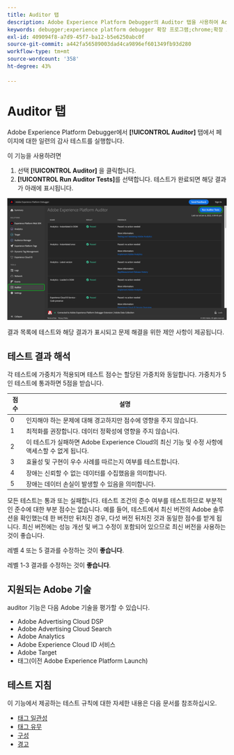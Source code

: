 ```yaml
---
title: Auditor 탭
description: Adobe Experience Platform Debugger의 Auditor 탭을 사용하여 Adobe Experience Cloud 구현을 테스트하는 방법을 알아봅니다.
keywords: debugger;experience platform debugger 확장 프로그램;chrome;확장 프로그램;auditor;dtm;target
exl-id: 409094f8-a7d9-45f7-ba12-b5e6250abc0f
source-git-commit: a442fa56589003dad4ca9896ef601349fb93d280
workflow-type: tm+mt
source-wordcount: '358'
ht-degree: 43%

---
```


# Auditor 탭

Adobe Experience Platform Debugger에서 **[!UICONTROL Auditor]** 탭에서 페이지에 대한 일련의 감사 테스트를 실행합니다.

이 기능을 사용하려면

1. 선택 **[!UICONTROL Auditor]** 을 클릭합니다.
1. **[!UICONTROL Run Auditor Tests]**&#x200B;를 선택합니다. 테스트가 완료되면 해당 결과가 아래에 표시됩니다.

![Auditor 탭의 테스트 결과 스크린샷](../assets/auditor-results.png)

결과 목록에 테스트와 해당 결과가 표시되고 문제 해결을 위한 제안 사항이 제공됩니다.

## 테스트 결과 해석

각 테스트에 가중치가 적용되며 테스트 점수는 할당된 가중치와 동일합니다. 가중치가 5인 테스트에 통과하면 5점을 받습니다.

| 점수 | 설명 |
| --- | --- |
| 0 | 인지해야 하는 문제에 대해 경고하지만 점수에 영향을 주지 않습니다. |
| 1 | 최적화를 권장합니다. 데이터 정확성에 영향을 주지 않습니다. |
| 2 | 이 테스트가 실패하면 Adobe Experience Cloud의 최신 기능 및 수정 사항에 액세스할 수 없게 됩니다. |
| 3 | 효율성 및 구현이 우수 사례를 따르는지 여부를 테스트합니다. |
| 4 | 장애는 신뢰할 수 없는 데이터를 수집했음을 의미합니다. |
| 5 | 장애는 데이터 손실이 발생할 수 있음을 의미합니다. |

모든 테스트는 통과 또는 실패합니다. 테스트 조건의 준수 여부를 테스트하므로 부분적인 준수에 대한 부분 점수는 없습니다. 예를 들어, 테스트에서 최신 버전의 Adobe 솔루션을 확인했는데 한 버전만 뒤처진 경우, 다섯 버전 뒤처진 것과 동일한 점수를 받게 됩니다. 최신 버전에는 성능 개선 및 버그 수정이 포함되어 있으므로 최신 버전을 사용하는 것이 좋습니다.

레벨 4 또는 5 결과를 수정하는 것이 **좋습니다**.

레벨 1-3 결과를 수정하는 것이 **좋습니다**.

## 지원되는 Adobe 기술

auditor 기능은 다음 Adobe 기술을 평가할 수 있습니다.

* Adobe Advertising Cloud DSP
* Adobe Advertising Cloud Search
* Adobe Analytics
* Adobe Experience Cloud ID 서비스
* Adobe Target
* 태그(이전 Adobe Experience Platform Launch)

## 테스트 지침

이 기능에서 제공하는 테스트 규칙에 대한 자세한 내용은 다음 문서를 참조하십시오.

* [태그 일관성](./tag-consistency.md)
* [태그 유무](./tag-presence.md)
* [구성](./configuration.md)
* [경고](./alerts.md)
